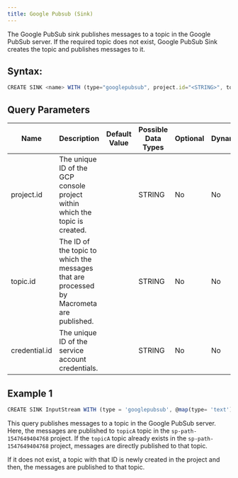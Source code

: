 ```yaml
---
title: Google Pubsub (Sink)
---
```


The Google PubSub sink publishes messages to a topic in the Google PubSub server. If the required topic does not exist, Google PubSub Sink creates the topic and publishes messages to it.

## Syntax:

```js
CREATE SINK <name> WITH (type="googlepubsub", project.id="<STRING>", topic.id="<STRING>", credential.id="<STRING>", map.type=<"STRING>")
```

## Query Parameters

| Name | Description |	Default Value |	Possible Data Types	| Optional | Dynamic |
|------|-------------|----------------|---------------------| -------- |---------|
| project.id | The unique ID of the GCP console project within which the topic is created. | | STRING	| No | No |
| topic.id | The ID of the topic to which the messages that are processed by Macrometa are published. | | STRING | No | No |
| credential.id | The unique ID of the service account credentials. | | STRING | No | No |

## Example 1

```js
CREATE SINK InputStream WITH (type = 'googlepubsub', @map(type= 'text'), project.id = 'sp-path-1547649404768', credential.id = 'PUB_SUB_FAST', topic.id ='topicA') (message string);
```

This query publishes messages to a topic in the Google PubSub server. Here, the messages are published to `topicA` topic in the `sp-path-1547649404768` project. If the `topicA` topic already exists in the `sp-path-1547649404768` project, messages are directly published to that topic.

If it does not exist, a topic with that ID is newly created in the project and then, the messages are published to that topic.
